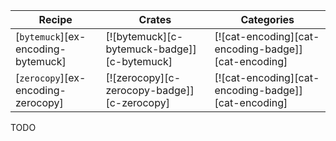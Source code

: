 | Recipe | Crates | Categories |
|--------|--------|------------|
| [`bytemuck`][ex-encoding-bytemuck] | [![bytemuck][c-bytemuck-badge]][c-bytemuck] | [![cat-encoding][cat-encoding-badge]][cat-encoding] |
| [`zerocopy`][ex-encoding-zerocopy] | [![zerocopy][c-zerocopy-badge]][c-zerocopy] | [![cat-encoding][cat-encoding-badge]][cat-encoding] |

<div class="hidden">
TODO
</div>
